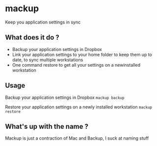 # mackup

Keep you application settings in sync

## What does it do ?

- Backup your application settings in Dropbox
- Link your application settings to your home folder to keep them up to date, to
  sync multiple workstations
- One command restore to get all your settings on a newinstalled workstation

## Usage

Backup your application settings in Dropbox
`
mackup backup
`

Restore your application settings on a newly installed workstation
`
mackup restore
`

## What's up with the name ?

Mackup is just a contraction of Mac and Backup, I suck at naming stuff
